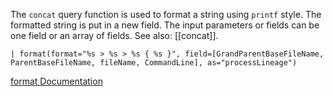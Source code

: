 The `concat` query function is used to format a string using `printf` style. The formatted string is put in a new field. The input parameters or fields can be one field or an array of fields. See also: [[concat]].

```
| format(format="%s > %s > %s { %s }", field=[GrandParentBaseFileName, ParentBaseFileName, fileName, CommandLine], as="processLineage")
```

[format Documentation](https://library.humio.com/data-analysis/functions-format.html#query-function-format-format-format)
